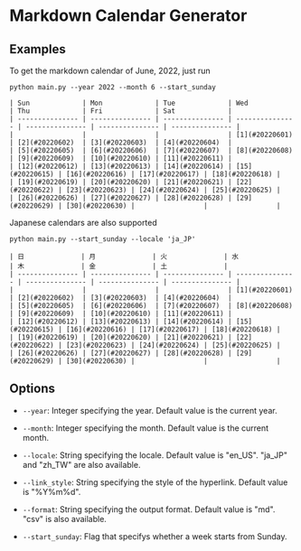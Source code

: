 # Markdown Calendar Generator

## Examples
To get the markdown calendar of June, 2022, just run 

`python main.py --year 2022 --month 6 --start_sunday`

```
| Sun             | Mon             | Tue             | Wed             | Thu             | Fri             | Sat             |
| --------------- | --------------- | --------------- | --------------- | --------------- | --------------- | --------------- |
|                 |                 |                 | [1](#20220601)  | [2](#20220602)  | [3](#20220603)  | [4](#20220604)  |
| [5](#20220605)  | [6](#20220606)  | [7](#20220607)  | [8](#20220608)  | [9](#20220609)  | [10](#20220610) | [11](#20220611) |
| [12](#20220612) | [13](#20220613) | [14](#20220614) | [15](#20220615) | [16](#20220616) | [17](#20220617) | [18](#20220618) |
| [19](#20220619) | [20](#20220620) | [21](#20220621) | [22](#20220622) | [23](#20220623) | [24](#20220624) | [25](#20220625) |
| [26](#20220626) | [27](#20220627) | [28](#20220628) | [29](#20220629) | [30](#20220630) |                 |                 |
```

Japanese calendars are also supported

`python main.py --start_sunday --locale 'ja_JP'`

```
| 日              | 月              | 火              | 水              | 木              | 金              | 土              |
| --------------- | --------------- | --------------- | --------------- | --------------- | --------------- | --------------- |
|                 |                 |                 | [1](#20220601)  | [2](#20220602)  | [3](#20220603)  | [4](#20220604)  |
| [5](#20220605)  | [6](#20220606)  | [7](#20220607)  | [8](#20220608)  | [9](#20220609)  | [10](#20220610) | [11](#20220611) |
| [12](#20220612) | [13](#20220613) | [14](#20220614) | [15](#20220615) | [16](#20220616) | [17](#20220617) | [18](#20220618) |
| [19](#20220619) | [20](#20220620) | [21](#20220621) | [22](#20220622) | [23](#20220623) | [24](#20220624) | [25](#20220625) |
| [26](#20220626) | [27](#20220627) | [28](#20220628) | [29](#20220629) | [30](#20220630) |                 |                 |
```

## Options

- `--year`: Integer specifying the year. Default value is the current year.

- `--month`: Integer specifying the month. Default value is the current month.

- `--locale`: String specifying the locale. Default value is "en_US". "ja_JP" and "zh_TW" are also available.

- `--link_style`: String specifying the style of the hyperlink. Default value is "%Y%m%d".

- `--format`: String specifying the output format. Default value is "md". "csv" is also available.

- `--start_sunday`: Flag that specifys whether a week starts from Sunday.